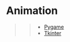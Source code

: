 # Animation

>> - [Pygame](http://www.pygame.org/hifi.html)
>> - [Tkinter](https://fr.wikipedia.org/wiki/Tkinter)
